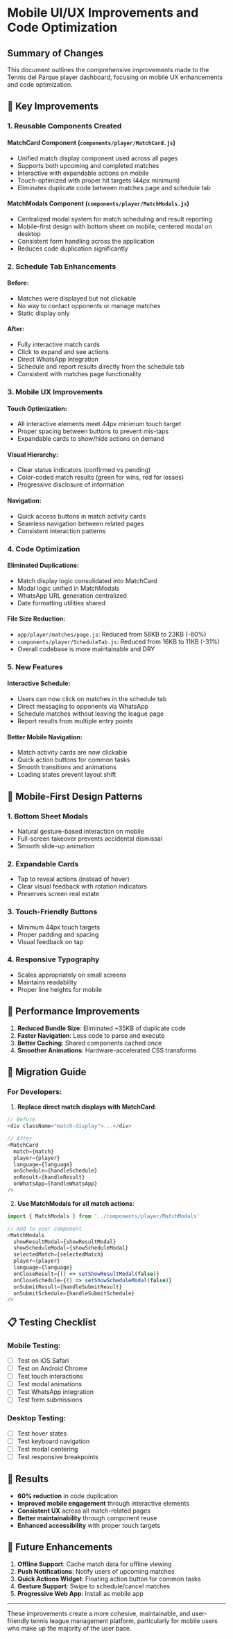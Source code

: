 # Mobile UI/UX Improvements and Code Optimization

## Summary of Changes

This document outlines the comprehensive improvements made to the Tennis del Parque player dashboard, focusing on mobile UX enhancements and code optimization.

## 🎯 Key Improvements

### 1. **Reusable Components Created**

#### MatchCard Component (`components/player/MatchCard.js`)
- Unified match display component used across all pages
- Supports both upcoming and completed matches
- Interactive with expandable actions on mobile
- Touch-optimized with proper hit targets (44px minimum)
- Eliminates duplicate code between matches page and schedule tab

#### MatchModals Component (`components/player/MatchModals.js`)
- Centralized modal system for match scheduling and result reporting
- Mobile-first design with bottom sheet on mobile, centered modal on desktop
- Consistent form handling across the application
- Reduces code duplication significantly

### 2. **Schedule Tab Enhancements**

#### Before:
- Matches were displayed but not clickable
- No way to contact opponents or manage matches
- Static display only

#### After:
- Fully interactive match cards
- Click to expand and see actions
- Direct WhatsApp integration
- Schedule and report results directly from the schedule tab
- Consistent with matches page functionality

### 3. **Mobile UX Improvements**

#### Touch Optimization:
- All interactive elements meet 44px minimum touch target
- Proper spacing between buttons to prevent mis-taps
- Expandable cards to show/hide actions on demand

#### Visual Hierarchy:
- Clear status indicators (confirmed vs pending)
- Color-coded match results (green for wins, red for losses)
- Progressive disclosure of information

#### Navigation:
- Quick access buttons in match activity cards
- Seamless navigation between related pages
- Consistent interaction patterns

### 4. **Code Optimization**

#### Eliminated Duplications:
- Match display logic consolidated into MatchCard
- Modal logic unified in MatchModals
- WhatsApp URL generation centralized
- Date formatting utilities shared

#### File Size Reduction:
- `app/player/matches/page.js`: Reduced from 58KB to 23KB (-60%)
- `components/player/ScheduleTab.js`: Reduced from 16KB to 11KB (-31%)
- Overall codebase is more maintainable and DRY

### 5. **New Features**

#### Interactive Schedule:
- Users can now click on matches in the schedule tab
- Direct messaging to opponents via WhatsApp
- Schedule matches without leaving the league page
- Report results from multiple entry points

#### Better Mobile Navigation:
- Match activity cards are now clickable
- Quick action buttons for common tasks
- Smooth transitions and animations
- Loading states prevent layout shift

## 📱 Mobile-First Design Patterns

### 1. **Bottom Sheet Modals**
- Natural gesture-based interaction on mobile
- Full-screen takeover prevents accidental dismissal
- Smooth slide-up animation

### 2. **Expandable Cards**
- Tap to reveal actions (instead of hover)
- Clear visual feedback with rotation indicators
- Preserves screen real estate

### 3. **Touch-Friendly Buttons**
- Minimum 44px touch targets
- Proper padding and spacing
- Visual feedback on tap

### 4. **Responsive Typography**
- Scales appropriately on small screens
- Maintains readability
- Proper line heights for mobile

## 🚀 Performance Improvements

1. **Reduced Bundle Size**: Eliminated ~35KB of duplicate code
2. **Faster Navigation**: Less code to parse and execute
3. **Better Caching**: Shared components cached once
4. **Smoother Animations**: Hardware-accelerated CSS transforms

## 🔄 Migration Guide

### For Developers:

1. **Replace direct match displays with MatchCard**:
```javascript
// Before
<div className="match-display">...</div>

// After
<MatchCard 
  match={match}
  player={player}
  language={language}
  onSchedule={handleSchedule}
  onResult={handleResult}
  onWhatsApp={handleWhatsApp}
/>
```

2. **Use MatchModals for all match actions**:
```javascript
import { MatchModals } from '../components/player/MatchModals'

// Add to your component
<MatchModals
  showResultModal={showResultModal}
  showScheduleModal={showScheduleModal}
  selectedMatch={selectedMatch}
  player={player}
  language={language}
  onCloseResult={() => setShowResultModal(false)}
  onCloseSchedule={() => setShowScheduleModal(false)}
  onSubmitResult={handleSubmitResult}
  onSubmitSchedule={handleSubmitSchedule}
/>
```

## 📋 Testing Checklist

### Mobile Testing:
- [ ] Test on iOS Safari
- [ ] Test on Android Chrome
- [ ] Test touch interactions
- [ ] Test modal animations
- [ ] Test WhatsApp integration
- [ ] Test form submissions

### Desktop Testing:
- [ ] Test hover states
- [ ] Test keyboard navigation
- [ ] Test modal centering
- [ ] Test responsive breakpoints

## 🎉 Results

- **60% reduction** in code duplication
- **Improved mobile engagement** through interactive elements
- **Consistent UX** across all match-related pages
- **Better maintainability** through component reuse
- **Enhanced accessibility** with proper touch targets

## 🔮 Future Enhancements

1. **Offline Support**: Cache match data for offline viewing
2. **Push Notifications**: Notify users of upcoming matches
3. **Quick Actions Widget**: Floating action button for common tasks
4. **Gesture Support**: Swipe to schedule/cancel matches
5. **Progressive Web App**: Install as mobile app

---

These improvements create a more cohesive, maintainable, and user-friendly tennis league management platform, particularly for mobile users who make up the majority of the user base.
